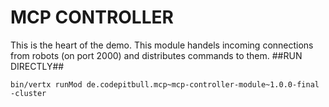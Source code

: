 # MCP CONTROLLER #

This is the heart of the demo. This module handels incoming connections from robots (on port 2000) and distributes commands to them.
##RUN DIRECTLY##

```
bin/vertx runMod de.codepitbull.mcp~mcp-controller-module~1.0.0-final -cluster
```